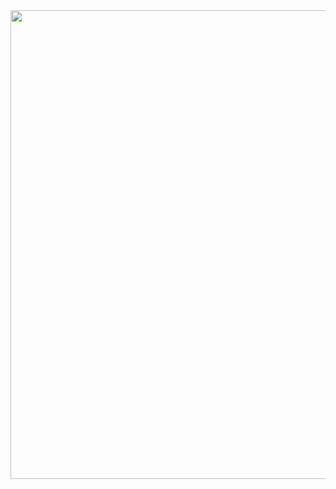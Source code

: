 
<img src="https://github.com/zack781/speech_to_text_server/assets/43324306/23f44f9a-1d05-47fa-a3f8-6a0408ab67ee" width="690" height="750">
